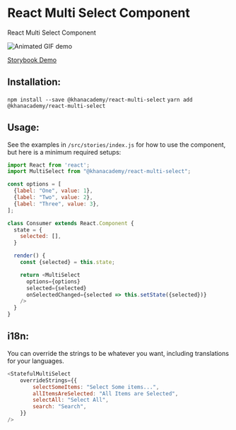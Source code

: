 # React Multi Select Component

React Multi Select Component

![Animated GIF demo](react-multi-select.gif)

[Storybook Demo](https://khan.github.io/react-multi-select/)

## Installation:
`npm install --save @khanacademy/react-multi-select`
`yarn add @khanacademy/react-multi-select`

## Usage:
See the examples in `/src/stories/index.js` for how to use the component, but here is a minimum required setups:

```js
import React from 'react';
import MultiSelect from "@khanacademy/react-multi-select";

const options = [
  {label: "One", value: 1},
  {label: "Two", value: 2},
  {label: "Three", value: 3},
];

class Consumer extends React.Component {
  state = {
    selected: [],
  }

  render() {
    const {selected} = this.state;

    return <MultiSelect
      options={options}
      selected={selected}
      onSelectedChanged={selected => this.setState({selected})}
    />
  }
}
```


## i18n:
You can override the strings to be whatever you want, including translations for your languages.

```js
<StatefulMultiSelect
    overrideStrings={{
        selectSomeItems: "Select Some items...",
        allItemsAreSelected: "All Items are Selected",
        selectAll: "Select All",
        search: "Search",
    }}
/>
```

